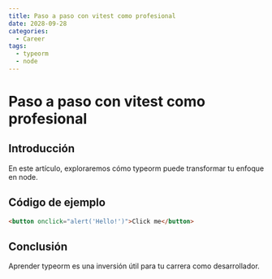 ```yaml
---
title: Paso a paso con vitest como profesional
date: 2028-09-28
categories:
  - Career
tags:
  - typeorm
  - node
---
```


# Paso a paso con vitest como profesional

## Introducción

En este artículo, exploraremos cómo typeorm puede transformar tu enfoque en node.

## Código de ejemplo

```html
<button onclick="alert('Hello!')">Click me</button>
```

## Conclusión

Aprender typeorm es una inversión útil para tu carrera como desarrollador.